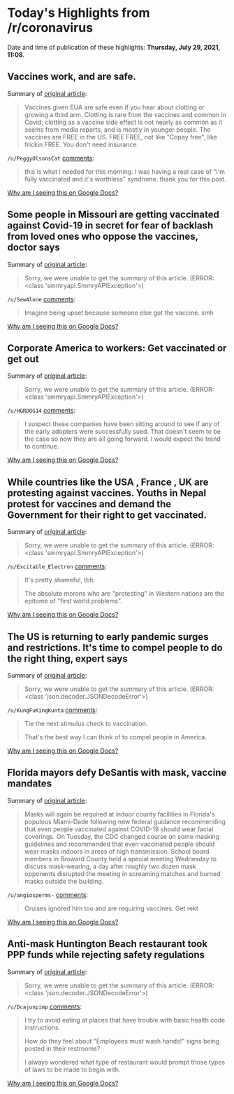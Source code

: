 # Today's Highlights from /r/coronavirus

Date and time of publication of these highlights: **Thursday, July 29, 2021, 11:08**.

## Vaccines work, and are safe.

Summary of [original article](https://www.reddit.com/r/Coronavirus/comments/oq2vtx/vaccines_work_and_are_safe/):

> Vaccines given EUA are safe even if you hear about clotting or growing a third arm. Clotting is rare from the vaccines and common in Covid; clotting as a vaccine side effect is not nearly as common as it seems from media reports, and is mostly in younger people. The vaccines are FREE in the US. FREE FREE, not like "Copay free", like frickin FREE. You don't need insurance.

`/u/PeggyOlsonsCat` [comments](https://www.reddit.com/r/Coronavirus/comments/oq2vtx/vaccines_work_and_are_safe/):

> this is what I needed for this morning. I was having a real case of "i'm fully vaccinated and it's worthless" syndrome. thank you for this post.

[Why am I seeing this on Google Docs?](https://docs.google.com/document/d/1Dc6We63vOXIZsc0op-Bt4abqkYjXzOigalQqFxmvvbM/edit?usp=sharing)

## Some people in Missouri are getting vaccinated against Covid-19 in secret for fear of backlash from loved ones who oppose the vaccines, doctor says

Summary of [original article](https://www.cnn.com/2021/07/29/health/vaccines-in-secret-missouri/index.html):

> Sorry, we were unable to get the summary of this article. (ERROR: <class 'smmryapi.SmmryAPIException'>)

`/u/SewAlone` [comments](https://www.reddit.com/r/Coronavirus/comments/otu3mf/some_people_in_missouri_are_getting_vaccinated/):

> Imagine being upset because someone else got the vaccine. smh

[Why am I seeing this on Google Docs?](https://docs.google.com/document/d/1Dc6We63vOXIZsc0op-Bt4abqkYjXzOigalQqFxmvvbM/edit?usp=sharing)

## Corporate America to workers: Get vaccinated or get out

Summary of [original article](https://www.cnn.com/2021/07/29/investing/companies-vaccine-requirement-delta-covid/index.html):

> Sorry, we were unable to get the summary of this article. (ERROR: <class 'smmryapi.SmmryAPIException'>)

`/u/HGRDOG14` [comments](https://www.reddit.com/r/Coronavirus/comments/otx1rr/corporate_america_to_workers_get_vaccinated_or/):

> I suspect these companies have been sitting around to see if any of the early adopters were successfully sued.  That doesn't seem to be the case so now they are all going forward.  I would expect the trend to continue.

[Why am I seeing this on Google Docs?](https://docs.google.com/document/d/1Dc6We63vOXIZsc0op-Bt4abqkYjXzOigalQqFxmvvbM/edit?usp=sharing)

## While countries like the USA , France , UK are protesting against vaccines. Youths in Nepal protest for vaccines and demand the Government for their right to get vaccinated.

Summary of [original article](https://www.nepalraibar.com/news/94962/):

> Sorry, we were unable to get the summary of this article. (ERROR: <class 'smmryapi.SmmryAPIException'>)

`/u/Excitable_Electron` [comments](https://www.reddit.com/r/Coronavirus/comments/otvlib/while_countries_like_the_usa_france_uk_are/):

> It's pretty shameful, tbh.
> 
> The absolute morons who are "protesting" in Western nations are the epitome of "first world problems".

[Why am I seeing this on Google Docs?](https://docs.google.com/document/d/1Dc6We63vOXIZsc0op-Bt4abqkYjXzOigalQqFxmvvbM/edit?usp=sharing)

## The US is returning to early pandemic surges and restrictions. It's time to compel people to do the right thing, expert says

Summary of [original article](https://www.cnn.com/2021/07/29/health/us-coronavirus-thursday/index.html):

> Sorry, we were unable to get the summary of this article. (ERROR: <class 'json.decoder.JSONDecodeError'>)

`/u/KungFuKingKunta` [comments](https://www.reddit.com/r/Coronavirus/comments/otxzqo/the_us_is_returning_to_early_pandemic_surges_and/):

> Tie the next stimulus check to vaccination. 
> 
> That's the best way I can think of to compel people in America.

[Why am I seeing this on Google Docs?](https://docs.google.com/document/d/1Dc6We63vOXIZsc0op-Bt4abqkYjXzOigalQqFxmvvbM/edit?usp=sharing)

## Florida mayors defy DeSantis with mask, vaccine mandates

Summary of [original article](https://apnews.com/article/health-miami-coronavirus-pandemic-247f603722fc0f1d38d0bd97a9006c25):

> Masks will again be required at indoor county facilities in Florida's populous Miami-Dade following new federal guidance recommending that even people vaccinated against COVID-19 should wear facial coverings. On Tuesday, the CDC changed course on some masking guidelines and recommended that even vaccinated people should wear masks indoors in areas of high transmission. School board members in Broward County held a special meeting Wednesday to discuss mask-wearing, a day after roughly two dozen mask opponents disrupted the meeting in screaming matches and burned masks outside the building.

`/u/angiosperms-` [comments](https://www.reddit.com/r/Coronavirus/comments/otlsmx/florida_mayors_defy_desantis_with_mask_vaccine/):

> Cruises ignored him too and are requiring vaccines. Get rekt

[Why am I seeing this on Google Docs?](https://docs.google.com/document/d/1Dc6We63vOXIZsc0op-Bt4abqkYjXzOigalQqFxmvvbM/edit?usp=sharing)

## Anti-mask Huntington Beach restaurant took PPP funds while rejecting safety regulations

Summary of [original article](https://www.ocregister.com/2021/07/28/anti-mask-huntington-beach-restaurant-took-ppp-funds-while-rejecting-safety-regulations/):

> Sorry, we were unable to get the summary of this article. (ERROR: <class 'json.decoder.JSONDecodeError'>)

`/u/Dcajunpimp` [comments](https://www.reddit.com/r/Coronavirus/comments/otnq1j/antimask_huntington_beach_restaurant_took_ppp/):

> I try to avoid eating at places that have trouble with basic health code instructions.
> 
> 
> How do they feel about "Employees must wash hands!" signs being posted in their restrooms?
> 
> 
> 
> I always wondered what type of restaurant would prompt those types of laws to be made to begin with.

[Why am I seeing this on Google Docs?](https://docs.google.com/document/d/1Dc6We63vOXIZsc0op-Bt4abqkYjXzOigalQqFxmvvbM/edit?usp=sharing)

